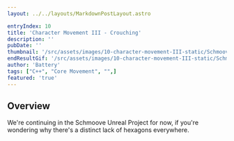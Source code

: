 ```yaml
---
layout: ../../layouts/MarkdownPostLayout.astro

entryIndex: 10
title: 'Character Movement III - Crouching'
description: ''
pubDate: ''
thumbnail: '/src/assets/images/10-character-movement-III-static/SchmooveCMCCrouch_EndResult_Thumbnail.png'
endResultGif: '/src/assets/images/10-character-movement-III-static/SchmooveCMCCrouch_EndResult.gif'
author: 'Battery'
tags: ["C++", "Core Movement", "",]
featured: 'true'
---
```


## Overview 

We're continuing in the Schmoove Unreal Project for now, if you're wondering why there's a distinct lack of hexagons everywhere.